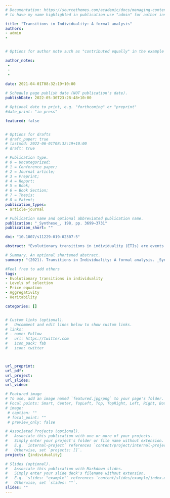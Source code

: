 ```yaml
---
# Documentation: https://sourcethemes.com/academic/docs/managing-content/
# to have my name highlighted in publication use "admin" for author instead of Pierrick Bourrat

title: "Transitions in Individuality: A formal analysis"
authors:
- admin
- 


# Options for author note such as "contributed equally" in the example below, assuming they are three authors, the third author is corresponding author.

author_notes:
 - 
 - 
 - 
 
date: 2021-04-01T08:32:19+10:00

# Schedule page publish date (NOT publication's date).
publishDate: 2022-05-30T23:28:48+10:00

# Optional date to print, e.g. "forthcoming" or "preprint"
#date_print: "in press"

featured: false


# Options for drafts
# draft_paper: true
# lastmod: 2022-06-01T08:32:19+10:00
# draft: true

# Publication type.
# 0 = Uncategorized;
# 1 = Conference paper;
# 2 = Journal article;
# 3 = Preprint;
# 4 = Report;
# 5 = Book;
# 6 = Book Section;
# 7 = Thesis;
# 8 = Patent;
publication_types:
- article-journal

# Publication name and optional abbreviated publication name.
publication: "_Synthese_, 198, pp. 3699–3731"
publication_short: ""

doi: "10.1007/s11229-019-02307-5"

abstract: "Evolutionary transitions in individuality (ETIs) are events during which individuals at a given level of organization (particles) interact to form higher-level entities (collectives) which are then recognized as new individuals at that level. ETIs are intimately related to levels of selection, which, following Okasha, can be approached from two different perspectives. One, referred to as ‘synchronic’, asks whether selection occurs at the collective level while the partitioning of particles into collectives is taken for granted. The other, referred to as ‘diachronic’, asks about the origins of the partitioning of particles into collectives. After having presented the two perspectives and a classical formalism used to deal with the levels-of-selection question in the literature, namely the multilevel version of the Price equation, I show that because this formalism treats the levels-of-selection question from a synchronic perspective, it is inadequate to explain ETIs. This is because a fundamental aspect of ETIs is the origin of collectives. From there, I develop a framework for levels of selection compatible with the diachronic perspective. This framework relies on the distinction between what I call, on the one hand, a ‘functional aggregative collective trait’, and on the other hand, a ‘functional non-aggregative collective trait’. After having presented this distinction, I implement it in the Price equation, leading to a new statistical partitioning of this equation which, I argue, represents a causal decomposition more relevant for ETIs. Finally, I exploit this partitioning to explain the critical stages of an ETI. In addition to its explanatory power, a measure of the degree of functional non-aggregativity could be used as a proxy for the degree of individuality of a collective."

# Summary. An optional shortened abstract.
summary: "(2021). Transitions in Individuality: A formal analysis. _Synthese_, 198, pp. 3699–3731"

#Feel free to add others
tags:
- Evolutionary transitions in individuality
- Levels of selection
- Price equation
- Aggregativity
- Heritability

categories: []


# Custom links (optional).
#   Uncomment and edit lines below to show custom links.
# links:
# - name: Follow
#   url: https://twitter.com
#   icon_pack: fab
#   icon: twitter



url_preprint:
url_pdf:
url_project:
url_slides:
url_video:

# Featured image
# To use, add an image named `featured.jpg/png` to your page's folder. 
# Focal points: Smart, Center, TopLeft, Top, TopRight, Left, Right, BottomLeft, Bottom, BottomRight.
# image:
 # caption: ""
 # focal_point: ""
 # preview_only: false

# Associated Projects (optional).
#   Associate this publication with one or more of your projects.
#   Simply enter your project's folder or file name without extension.
#   E.g. `internal-project` references `content/project/internal-project/index.md`.
#   Otherwise, set `projects: []`.
projects: [individuality]

# Slides (optional).
#   Associate this publication with Markdown slides.
#   Simply enter your slide deck's filename without extension.
#   E.g. `slides: "example"` references `content/slides/example/index.md`.
#   Otherwise, set `slides: ""`.
slides: ""
---
```



